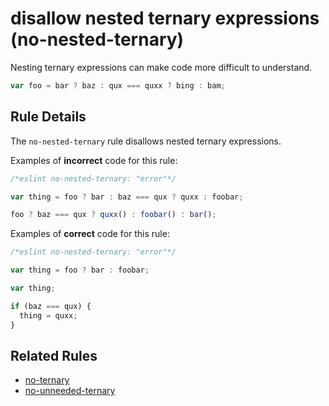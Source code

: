 # disallow nested ternary expressions (no-nested-ternary)

Nesting ternary expressions can make code more difficult to understand.

```js
var foo = bar ? baz : qux === quxx ? bing : bam;
```

## Rule Details

The `no-nested-ternary` rule disallows nested ternary expressions.

Examples of **incorrect** code for this rule:

```js
/*eslint no-nested-ternary: "error"*/

var thing = foo ? bar : baz === qux ? quxx : foobar;

foo ? baz === qux ? quxx() : foobar() : bar();
```

Examples of **correct** code for this rule:

```js
/*eslint no-nested-ternary: "error"*/

var thing = foo ? bar : foobar;

var thing;

if (baz === qux) {
  thing = quxx;
}
```

## Related Rules

* [no-ternary](no-ternary.md)
* [no-unneeded-ternary](no-unneeded-ternary.md)
